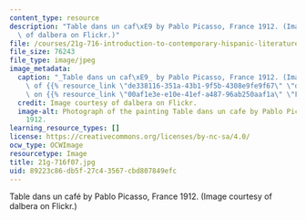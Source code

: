 ```yaml
---
content_type: resource
description: "Table dans un caf\xE9 by Pablo Picasso, France 1912. (Image courtesy\
  \ of dalbera on Flickr.)"
file: /courses/21g-716-introduction-to-contemporary-hispanic-literature-fall-2007/89223c86db5f27c43567cbd807849efc_21g-716f07.jpg
file_size: 76243
file_type: image/jpeg
image_metadata:
  caption: "_Table dans un caf\xE9_ by Pablo Picasso, France 1912. (Image courtesy\
    \ of {{% resource_link \"de338116-351a-43b1-9f5b-4308e9fe9f67\" \"dalbera\" %}}\
    \ on {{% resource_link \"00af1e3e-e10e-41ef-a487-96ab250aaf1a\" \"Flickr\" %}}.)"
  credit: Image courtesy of dalbera on Flickr.
  image-alt: Photograph of the painting Table dans un cafe by Pablo Picasso, France
    1912.
learning_resource_types: []
license: https://creativecommons.org/licenses/by-nc-sa/4.0/
ocw_type: OCWImage
resourcetype: Image
title: 21g-716f07.jpg
uid: 89223c86-db5f-27c4-3567-cbd807849efc
---
```

Table dans un café by Pablo Picasso, France 1912. (Image courtesy of dalbera on Flickr.)